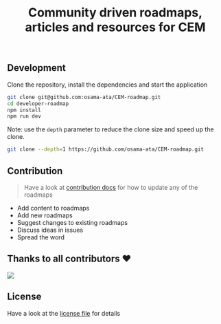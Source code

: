 <H1 align="center">Community driven roadmaps, articles and resources for CEM</H1>

<br>


## Development

Clone the repository, install the dependencies and start the application

```bash
git clone git@github.com:osama-ata/CEM-roadmap.git
cd developer-roadmap
npm install
npm run dev
```

Note: use the `depth` parameter to reduce the clone size and speed up the clone.

```sh
git clone --depth=1 https://github.com/osama-ata/CEM-roadmap.git
```

## Contribution

> Have a look at [contribution docs](./contributing.md) for how to update any of the roadmaps

- Add content to roadmaps
- Add new roadmaps
- Suggest changes to existing roadmaps
- Discuss ideas in issues
- Spread the word

## Thanks to all contributors ❤

 <a href = "https://github.com/osama-ata/CEM-roadmap/graphs/contributors">
   <img src = "https://contrib.rocks/image?repo=osama-ata/CEM-roadmap"/>
 </a>

## License

Have a look at the [license file](./license) for details
